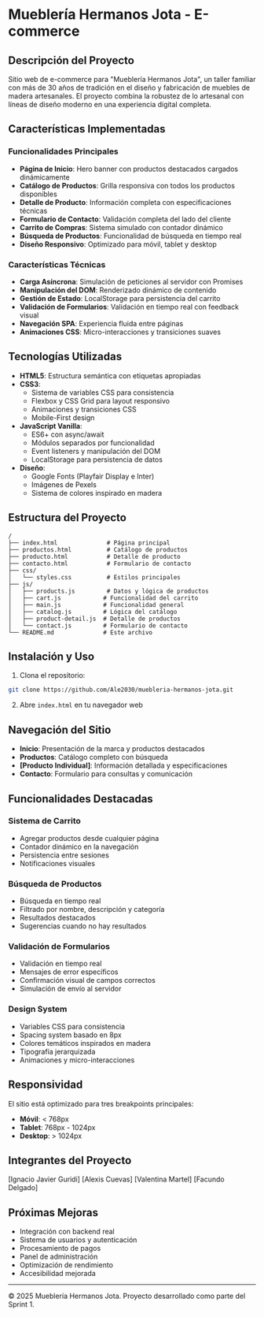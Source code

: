 # Mueblería Hermanos Jota - E-commerce

## Descripción del Proyecto

Sitio web de e-commerce para "Mueblería Hermanos Jota", un taller familiar con más de 30 años de tradición en el diseño y fabricación de muebles de madera artesanales. El proyecto combina la robustez de lo artesanal con líneas de diseño moderno en una experiencia digital completa.

## Características Implementadas

### Funcionalidades Principales
- **Página de Inicio**: Hero banner con productos destacados cargados dinámicamente
- **Catálogo de Productos**: Grilla responsiva con todos los productos disponibles
- **Detalle de Producto**: Información completa con especificaciones técnicas
- **Formulario de Contacto**: Validación completa del lado del cliente
- **Carrito de Compras**: Sistema simulado con contador dinámico
- **Búsqueda de Productos**: Funcionalidad de búsqueda en tiempo real
- **Diseño Responsivo**: Optimizado para móvil, tablet y desktop

### Características Técnicas
- **Carga Asíncrona**: Simulación de peticiones al servidor con Promises
- **Manipulación del DOM**: Renderizado dinámico de contenido
- **Gestión de Estado**: LocalStorage para persistencia del carrito
- **Validación de Formularios**: Validación en tiempo real con feedback visual
- **Navegación SPA**: Experiencia fluida entre páginas
- **Animaciones CSS**: Micro-interacciones y transiciones suaves

## Tecnologías Utilizadas

- **HTML5**: Estructura semántica con etiquetas apropiadas
- **CSS3**: 
  - Sistema de variables CSS para consistencia
  - Flexbox y CSS Grid para layout responsivo
  - Animaciones y transiciones CSS
  - Mobile-First design
- **JavaScript Vanilla**:
  - ES6+ con async/await
  - Módulos separados por funcionalidad
  - Event listeners y manipulación del DOM
  - LocalStorage para persistencia de datos
- **Diseño**:
  - Google Fonts (Playfair Display e Inter)
  - Imágenes de Pexels
  - Sistema de colores inspirado en madera

## Estructura del Proyecto

```
/
├── index.html              # Página principal
├── productos.html          # Catálogo de productos
├── producto.html           # Detalle de producto
├── contacto.html           # Formulario de contacto
├── css/
│   └── styles.css          # Estilos principales
├── js/
│   ├── products.js         # Datos y lógica de productos
│   ├── cart.js            # Funcionalidad del carrito
│   ├── main.js            # Funcionalidad general
│   ├── catalog.js         # Lógica del catálogo
│   ├── product-detail.js  # Detalle de productos
│   └── contact.js         # Formulario de contacto
└── README.md              # Este archivo
```

## Instalación y Uso

1. Clona el repositorio:
```bash
git clone https://github.com/Ale2030/muebleria-hermanos-jota.git
```

2. Abre `index.html` en tu navegador web



## Navegación del Sitio

- **Inicio**: Presentación de la marca y productos destacados
- **Productos**: Catálogo completo con búsqueda
- **[Producto Individual]**: Información detallada y especificaciones
- **Contacto**: Formulario para consultas y comunicación

## Funcionalidades Destacadas

### Sistema de Carrito
- Agregar productos desde cualquier página
- Contador dinámico en la navegación
- Persistencia entre sesiones
- Notificaciones visuales

### Búsqueda de Productos
- Búsqueda en tiempo real
- Filtrado por nombre, descripción y categoría
- Resultados destacados
- Sugerencias cuando no hay resultados

### Validación de Formularios
- Validación en tiempo real
- Mensajes de error específicos
- Confirmación visual de campos correctos
- Simulación de envío al servidor

### Design System
- Variables CSS para consistencia
- Spacing system basado en 8px
- Colores temáticos inspirados en madera
- Tipografía jerarquizada
- Animaciones y micro-interacciones

## Responsividad

El sitio está optimizado para tres breakpoints principales:
- **Móvil**: < 768px
- **Tablet**: 768px - 1024px  
- **Desktop**: > 1024px

## Integrantes del Proyecto

[Ignacio Javier Guridi]
[Alexis Cuevas]
[Valentina Martel]
[Facundo Delgado]

## Próximas Mejoras

- Integración con backend real
- Sistema de usuarios y autenticación
- Procesamiento de pagos
- Panel de administración
- Optimización de rendimiento
- Accesibilidad mejorada

---

© 2025 Mueblería Hermanos Jota. Proyecto desarrollado como parte del Sprint 1.
